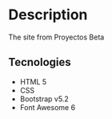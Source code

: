 # Description

The site from Proyectos Beta

## Tecnologies

- HTML 5
- CSS
- Bootstrap v5.2
- Font Awesome 6
